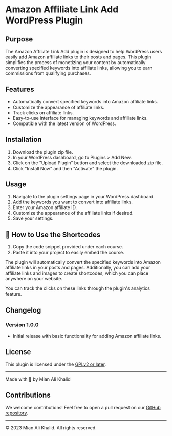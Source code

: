 # Amazon Affiliate Link Add WordPress Plugin

## Purpose

The Amazon Affiliate Link Add plugin is designed to help WordPress users easily add Amazon affiliate links to their posts and pages. This plugin simplifies the process of monetizing your content by automatically converting specified keywords into affiliate links, allowing you to earn commissions from qualifying purchases.

## Features

- Automatically convert specified keywords into Amazon affiliate links.
- Customize the appearance of affiliate links.
- Track clicks on affiliate links.
- Easy-to-use interface for managing keywords and affiliate links.
- Compatible with the latest version of WordPress.

## Installation

1. Download the plugin zip file.
2. In your WordPress dashboard, go to Plugins > Add New.
3. Click on the "Upload Plugin" button and select the downloaded zip file.
4. Click "Install Now" and then "Activate" the plugin.

## Usage

1. Navigate to the plugin settings page in your WordPress dashboard.
2. Add the keywords you want to convert into affiliate links.
3. Enter your Amazon affiliate ID.
4. Customize the appearance of the affiliate links if desired.
5. Save your settings.

## 🚀 How to Use the Shortcodes
1. Copy the code snippet provided under each course.
2. Paste it into your project to easily embed the course.

The plugin will automatically convert the specified keywords into Amazon affiliate links in your posts and pages. Additionally, you can add your affiliate links and images to create shortcodes, which you can place anywhere on your website.

You can track the clicks on these links through the plugin's analytics feature.

## Changelog

### Version 1.0.0
- Initial release with basic functionality for adding Amazon affiliate links.

## License

This plugin is licensed under the [GPLv2 or later](https://www.gnu.org/licenses/gpl-2.0.html).

---

Made with 💖 by Mian Ali Khalid

## Contributions

We welcome contributions! Feel free to open a pull request on our [GitHub repository](https://github.com/MianAliKhalid/Amazon-Affilate-link-add).

---

© 2023 Mian Ali Khalid. All rights reserved.
